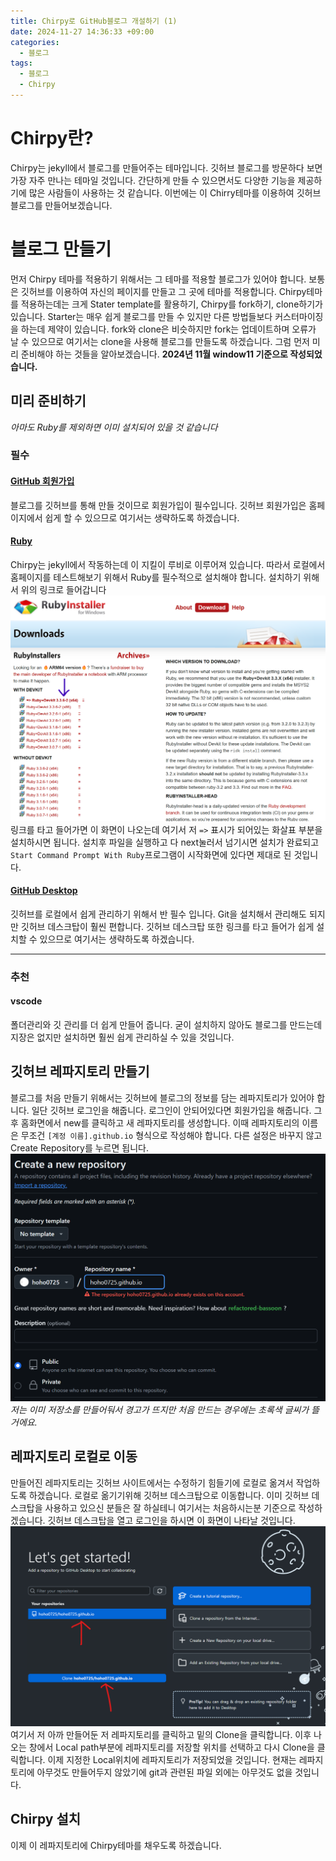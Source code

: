 ```yaml
---
title: Chirpy로 GitHub블로그 개설하기 (1)
date: 2024-11-27 14:36:33 +09:00
categories:
  - 블로그
tags:
  - 블로그
  - Chirpy
---
```

# Chirpy란?
Chirpy는 jekyll에서 블로그를 만들어주는 테마입니다.  깃허브 블로그를 방문하다 보면 가장 자주 만나는 테마일 것입니다. 간단하게 만들 수 있으면서도 다양한 기능을 제공하기에 많은 사람들이 사용하는 것 같습니다. 이번에는 이 Chirry테마를 이용하여 깃허브 블로그를 만들어보겠습니다. 
# 블로그 만들기
먼저 Chirpy 테마를 적용하기 위해서는 그 테마를 적용할 블로그가 있어야 합니다. 보통은 깃허브를 이용하여 자신의 페이지를 만들고 그 곳에 테마를 적용합니다. Chirpy테마를 적용하는데는 크게 Stater template를 활용하기, Chirpy를 fork하기, clone하기가 있습니다. Starter는 매우 쉽게 블로그를 만들 수 있지만 다른 방법들보다 커스터마이징을 하는데 제약이 있습니다. fork와 clone은 비슷하지만 fork는 업데이트하며 오류가 날 수 있으므로 여기서는 clone을 사용해 블로그를 만들도록 하겠습니다. 그럼 먼저 미리 준비해야 하는 것들을 알아보겠습니다. __2024년 11월 window11 기준으로 작성되었습니다.__
## 미리 준비하기
_아마도 Ruby를 제외하면 이미 설치되어 있을 것 같습니다_
### 필수
####  [GitHub 회원가입](https://github.com/)
블로그를 깃허브를 통해 만들 것이므로 회원가입이 필수입니다. 깃허브 회원가입은 홈페이지에서 쉽게 할 수 있으므로 여기서는 생략하도록 하겠습니다.
#### [Ruby](https://rubyinstaller.org/downloads/)
Chirpy는 jekyll에서 작동하는데 이 지킬이 루비로 이루어져 있습니다. 따라서 로컬에서 홈페이지를 테스트해보기 위해서 Ruby를 필수적으로 설치해야 합니다. 설치하기 위해서 위의 링크로 들어갑니다
![Ruby_install](/assets/img/post/Github블로그작성(1)/Ruby_install.png)
링크를 타고 들어가면 이 화면이 나오는데 여기서 저 `=>` 표시가 되어있는 화살표 부분을 설치하시면 됩니다. 설치후 파일을 실행하고 다 next눌러서 넘기시면 설치가 완료되고 `Start Command Prompt With Ruby`프로그램이 시작화면에 있다면 제대로 된 것입니다.
#### [GitHub Desktop](https://desktop.github.com/download/)
깃허브를 로컬에서 쉽게 관리하기 위해서 반 필수 입니다. Git을 설치해서 관리해도 되지만 깃허브 데스크탑이 훨씬 편합니다. 깃허브 데스크탑 또한 링크를 타고 들어가 쉽게 설치할 수 있으므로 여기서는 생략하도록 하겠습니다. 

---
### 추천
#### vscode
폴더관리와 깃 관리를 더 쉽게 만들어 줍니다. 굳이 설치하지 않아도 블로그를 만드는데 지장은 없지만 설치하면 훨씬 쉽게 관리하실 수 있을 것입니다. 

## 깃허브 레파지토리 만들기
블로그를 처음 만들기 위해서는 깃허브에 블로그의 정보를 담는 레파지토리가 있어야 합니다. 일단 깃허브 로그인을 해줍니다. 로그인이 안되어있다면 회원가입을 해줍니다. 그 후 홈화면에서 new를 클릭하고 새 레파지토리를 생성합니다. 이때 레파지토리의 이름은 무조건 `[계정 이름].github.io` 형식으로 작성해야 합니다. 다른 설정은 바꾸지 않고 Create Repository를 누르면 됩니다.
![git](/assets/img/post/Github블로그작성(1)/GitHub_Repository_Create.png)
*저는 이미 저장소를 만들어둬서 경고가 뜨지만 처음 만드는 경우에는 초록색 글씨가 뜰거에요.*
## 레파지토리 로컬로 이동
만들어진 레파지토리는 깃허브 사이트에서는 수정하기 힘들기에 로컬로 옮겨서 작업하도록 하겠습니다. 로컬로 옮기기위해 깃허브 데스크탑으로 이동합니다. 이미 깃허브 데스크탑을 사용하고 있으신 분들은 잘 하실테니 여기서는 처음하시는분 기준으로 작성하겠습니다. 깃허브 데스크탑을 열고 로그인을 하시면 이 화면이 나타날 것입니다.
![GitHub_Desktop_Home](/assets/img/post/Github블로그작성(1)/GitHub_Desktop_Home.png)
여기서 저 아까 만들어둔 저 레파지토리를 클릭하고 밑의 Clone을 클릭합니다. 이후 나오는 창에서 Local path부분에 레파지토리를 저장할 위치를 선택하고 다시 Clone을 클릭합니다. 이제 지정한 Local위치에 레파지토리가 저장되었을 것입니다. 현재는 레파지토리에 아무것도 만들어두지 않았기에 git과 관련된 파일 외에는 아무것도 없을 것입니다.
## Chirpy 설치
이제 이 레파지토리에 Chirpy테마를 채우도록 하겠습니다.